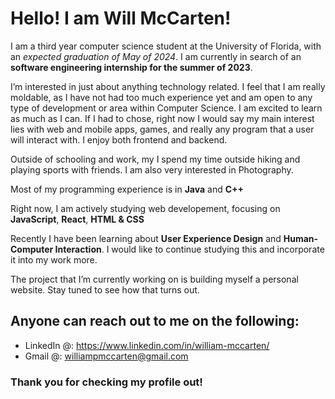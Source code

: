 # Hello! I am **Will McCarten**! 
 
 I am a third year computer science student at the University of Florida, with an _expected graduation of May of 2024_. I am currently in search of an **software engineering internship for the summer of 2023**.
 
 I’m interested in just about anything technology related. I feel that I am really moldable, as I have not had too much experience yet and am open to any type of development or area within Computer Science. I am excited to learn as much as I can. If I had to chose, right now I would say my main interest lies with web and mobile apps, games, and really any program that 
 a user will interact with. I enjoy both frontend and backend. 
 
 Outside of schooling and work, my I spend my time outside hiking and playing sports with friends. I am also very interested in Photography.
 
Most of my programming experience is in **Java** and **C++**

Right now, I am actively studying web developement, focusing on **JavaScript**, **React**, **HTML & CSS**
 
 Recently I have been learning about **User Experience Design** and **Human-Computer Interaction**. I would like to continue studying this and incorporate it into my work more.
    
 The project that I’m currently working on is building myself a personal website. Stay tuned to see how that turns out.

## Anyone can reach out to me on the following:
 - LinkedIn @: https://www.linkedin.com/in/william-mccarten/
 - Gmail @: williampmccarten@gmail.com
 
 
 ### Thank you for checking my profile out!

<!---
willmccarten/willmccarten is a ✨ special ✨ repository because its `README.md` (this file) appears on your GitHub profile.
You can click the Preview link to take a look at your changes.
--->
